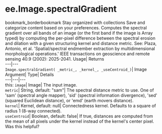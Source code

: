  
#  ee.Image.spectralGradient
bookmark_borderbookmark Stay organized with collections  Save and categorize content based on your preferences.
Computes the spectral gradient over all bands of an image (or the first band if the image is Array typed) by computing the per-pixel difference between the spectral erosion and dilation with a given structuring kernel and distance metric. See: Plaza, Antonio, et al. 'Spatial/spectral endmember extraction by multidimensional morphological operations.' IEEE transactions on geoscience and remote sensing 40.9 (2002): 2025-2041. 
Usage| Returns  
---|---  
`Image.spectralGradient( _metric_, _kernel_, _useCentroid_)`| Image  
Argument| Type| Details  
---|---|---  
this: `image`| Image| The input image.  
`metric`| String, default: "sam"| The spectral distance metric to use. One of 'sam' (spectral angle mapper), 'sid' (spectral information divergence), 'sed' (squared Euclidean distance), or 'emd' (earth movers distance).  
`kernel`| Kernel, default: null| Connectedness kernel. Defaults to a square of radius 1 (8-way connected).  
`useCentroid`| Boolean, default: false| If true, distances are computed from the mean of all pixels under the kernel instead of the kernel's center pixel.  
Was this helpful?
